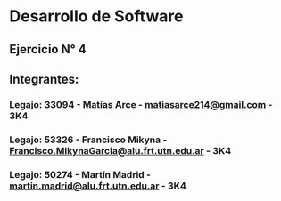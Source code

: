 # Desarrollo de Software
## Ejercicio N° 4
## Integrantes:
### Legajo: 33094 - Matías Arce - matiasarce214@gmail.com - 3K4
### Legajo: 53326 - Francisco Mikyna - Francisco.MikynaGarcia@alu.frt.utn.edu.ar - 3K4
### Legajo: 50274 - Martín Madrid - martin.madrid@alu.frt.utn.edu.ar - 3K4
